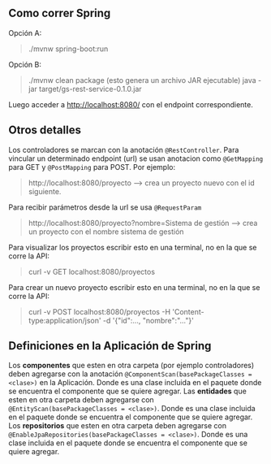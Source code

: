 ## Como correr Spring  
Opción A:
> ./mvnw spring-boot:run  

Opción B:
> ./mvnw clean package  (esto genera un archivo JAR ejecutable)
> java -jar target/gs-rest-service-0.1.0.jar  

Luego acceder a [http://localhost:8080/](http://localhost:8080/) con el endpoint correspondiente.

## Otros detalles  
Los controladores se marcan con la anotación `@RestController`.
Para vincular un determinado endpoint (url) se usan anotacion como `@GetMapping` para GET y `@PostMapping` para POST. Por ejemplo:
> http://localhost:8080/proyecto --> crea un proyecto nuevo con el id siguiente.  

Para recibir parámetros desde la url se usa `@RequestParam`
> http://localhost:8080/proyecto?nombre=Sistema de gestión --> crea un proyecto con el nombre sistema de gestión  

Para visualizar los proyectos escribir esto en una terminal, no en la que se corre la API:
> curl -v GET localhost:8080/proyectos  

Para crear un nuevo proyecto escribir esto en una terminal, no en la que se corre la API:
> curl -v POST localhost:8080/proyectos -H 'Content-type:application/json' -d '{"id":..., "nombre":"..."}'  

## Definiciones en la Aplicación de Spring
Los **componentes** que esten en otra carpeta (por ejemplo controladores) deben agregarse con la anotación `@ComponentScan(basePackageClasses = <clase>)` en la Aplicación. Donde <clase> es una clase incluida en el paquete donde se encuentra el componente que se quiere agregar. 
Las **entidades** que esten en otra carpeta deben agregarse con `@EntityScan(basePackageClasses = <clase>)`. Donde <clase> es una clase incluida en el paquete donde se encuentra el componente que se quiere agregar. 
Los **repositorios** que esten en otra carpeta deben agregarse con `@EnableJpaRepositories(basePackageClasses = <clase>)`. Donde <clase> es una clase incluida en el paquete donde se encuentra el componente que se quiere agregar. 
